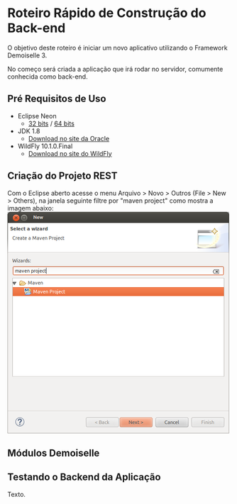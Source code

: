 # Roteiro Rápido de Construção do Back-end
O objetivo deste roteiro é iniciar um novo aplicativo utilizando o Framework Demoiselle 3.

No começo será criada a aplicação que irá rodar no servidor, comumente conhecida como back-end.
## Pré Requisitos de Uso
* Eclipse Neon
  * [32 bits](http://www.eclipse.org/downloads/download.php?file=/technology/epp/downloads/release/neon/1/eclipse-jee-neon-1-linux-gtk.tar.gz) / [64 bits](http://www.eclipse.org/downloads/download.php?file=/technology/epp/downloads/release/neon/1/eclipse-jee-neon-1-linux-gtk-x86_64.tar.gz)
* JDK 1.8
  * [Download no site da Oracle](http://www.oracle.com/technetwork/pt/java/javase/downloads/jdk8-downloads-2133151.html)
* WildFly 10.1.0.Final
  * [Download no site do WildFly](http://wildfly.org/downloads/)

## Criação do Projeto REST
Com o Eclipse aberto acesse o menu Arquivo > Novo > Outros (File > New > Others), na janela seguinte filtre por "maven project" como mostra a imagem abaixo:
![Escolha do Tipo do Projeto](project-type.png)

## Módulos Demoiselle

## Testando o Backend da Aplicação
Texto.